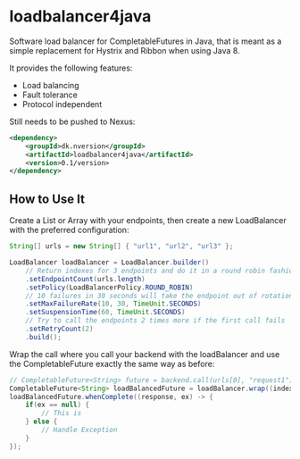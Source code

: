# loadbalancer4java
Software load balancer for CompletableFutures in Java, that is meant as a simple replacement for Hystrix and Ribbon when using Java 8.

It provides the following features:

* Load balancing
* Fault tolerance
* Protocol independent

Still needs to be pushed to Nexus:
```xml
<dependency>
    <groupId>dk.nversion</groupId>
    <artifactId>loadbalancer4java</artifactId>
    <version>0.1/version>
</dependency>
```
## How to Use It

Create a List or Array with your endpoints, then create a new LoadBalancer with the preferred configuration:
```java
String[] urls = new String[] { "url1", "url2", "url3" };

LoadBalancer loadBalancer = LoadBalancer.builder()
    // Return indexes for 3 endpoints and do it in a round robin fashion
    .setEndpointCount(urls.length)
    .setPolicy(LoadBalancerPolicy.ROUND_ROBIN)
    // 10 failures in 30 seconds will take the endpoint out of rotation for 60 seconds
    .setMaxFailureRate(10, 30, TimeUnit.SECONDS)
    .setSuspensionTime(60, TimeUnit.SECONDS)
    // Try to call the endpoints 2 times more if the first call fails
    .setRetryCount(2)
    .build();
```

Wrap the call where you call your backend with the loadBalancer and use the CompletableFuture exactly the same way as before:
```java
// CompletableFuture<String> future = backend.call(urls[0], "request1");
CompletableFuture<String> loadBalancedFuture = loadBalancer.wrap((index, retryCount) -> backend.call(urls[index], "request1"));
loadBalancedFuture.whenComplete((response, ex) -> {
    if(ex == null) {
        // This is
    } else {
        // Handle Exception
    }
});
```
